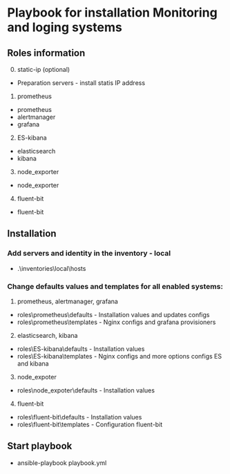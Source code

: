 # Playbook for installation Monitoring and loging systems
## Roles information
0. static-ip (optional)
* Preparation servers - install statis IP address

1. prometheus
* prometheus
* alertmanager
* grafana

2. ES-kibana
* elasticsearch
* kibana

3. node_exporter
* node_exporter

4. fluent-bit
* fluent-bit

## Installation
### Add servers and identity in the inventory - local
* .\inventories\local\hosts

### Change defaults values and templates for all enabled systems:
1. prometheus, alertmanager, grafana
* roles\prometheus\defaults - Installation values and updates configs
* roles\prometheus\templates - Nginx configs and grafana provisioners

2. elasticsearch, kibana
* roles\ES-kibana\defaults - Installation values 
* roles\ES-kibana\templates - Nginx configs and more options configs ES and kibana

3. node_expoter
* roles\node_expoter\defaults - Installation values

4. fluent-bit
* roles\fluent-bit\defaults - Installation values
* roles\fluent-bit\templates - Configuration fluent-bit

## Start playbook
* ansible-playbook playbook.yml